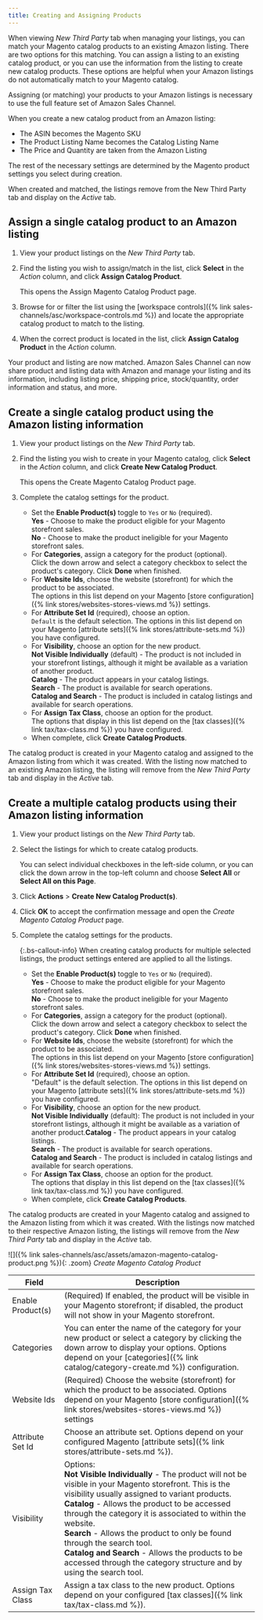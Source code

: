 ```yaml
---
title: Creating and Assigning Products
---
```



When viewing _New Third Party_ tab when managing your listings, you can match your Magento catalog products to an existing Amazon listing. There are two options for this matching. You can assign a listing to an existing catalog product, or you can use the information from the listing to create new catalog products. These options are helpful when your Amazon listings do not automatically match to your Magento catalog.

Assigning (or matching) your products to your Amazon listings is necessary to use the full feature set of Amazon Sales Channel.

When you create a new catalog product from an Amazon listing:

- The ASIN becomes the Magento SKU
- The Product Listing Name becomes the Catalog Listing Name
- The Price and Quantity are taken from the Amazon Listing

The rest of the necessary settings are determined by the Magento product settings you select during creation.

When created and matched, the listings remove from the New Third Party tab and display on the _Active_ tab.

## Assign a single catalog product to an Amazon listing

1. View your product listings on the _New Third Party_ tab.

1. Find the listing you wish to assign/match in the list, click **Select** in the _Action_ column, and click **Assign Catalog Product**.

    This opens the Assign Magento Catalog Product page.

1. Browse for or filter the list using the [workspace controls]({% link sales-channels/asc/workspace-controls.md %}) and locate the appropriate catalog product to match to the listing.

1. When the correct product is located in the list, click **Assign Catalog Product** in the _Action_ column.

Your product and listing are now matched. Amazon Sales Channel can now share product and listing data with Amazon and manage your listing and its information, including listing price, shipping price, stock/quantity, order information and status, and more.

## Create a single catalog product using the Amazon listing information

1. View your product listings on the _New Third Party_ tab.

1. Find the listing you wish to create in your Magento catalog, click **Select** in the _Action_ column, and click **Create New Catalog Product**.

    This opens the Create Magento Catalog Product page.

1. Complete the catalog settings for the product.

    - Set the **Enable Product(s)** toggle to `Yes` or `No` (required).
<br/>**Yes** - Choose to make the product eligible for your Magento storefront sales.<br/>**No** - Choose to make the product ineligible for your Magento storefront sales.
    - For **Categories**, assign a category for the product (optional).
<br/>Click the down arrow and select a category checkbox to select the product's category. Click **Done** when finished.
    - For **Website Ids**, choose the website (storefront) for which the product to be associated.
<br/>The options in this list depend on your Magento [store configuration]({% link stores/websites-stores-views.md %}) settings.
    - For **Attribute Set Id** (required), choose an option.
<br/>`Default` is the default selection. The options in this list depend on your Magento [attribute sets]({% link stores/attribute-sets.md %}) you have configured.
    - For **Visibility**, choose an option for the new product.
<br/>**Not Visible Individually** (default) - The product is not included in your storefront listings, although it might be available as a variation of another product.<br/>**Catalog** - The product appears in your catalog listings.<br/>**Search** - The product is available for search operations.<br/>**Catalog and Search** - The product is included in catalog listings and available for search operations.
    - For **Assign Tax Class**, choose an option for the product.
<br/>The options that display in this list depend on the [tax classes]({% link tax/tax-class.md %}) you have configured.
    -  When complete, click **Create Catalog Products**.

The catalog product is created in your Magento catalog and assigned to the Amazon listing from which it was created. With the listing now matched to an existing Amazon listing, the listing will remove from the _New Third Party_ tab and display in the _Active_ tab.

## Create a multiple catalog products using their Amazon listing information

1. View your product listings on the _New Third Party_ tab.

1. Select the listings for which to create catalog products.

     You can select individual checkboxes in the left-side column, or you can click the down arrow in the top-left column and choose **Select All** or **Select All on this Page**.

1. Click **Actions** > **Create New Catalog Product(s)**.

1. Click **OK** to accept the confirmation message and open the _Create Magento Catalog Product_ page.

1. Complete the catalog settings for the products.

     {:.bs-callout-info}
     When creating catalog products for multiple selected listings, the product settings entered are applied to all the listings.

    - Set the **Enable Product(s)** toggle to `Yes` or `No` (required).
<br/>**Yes** - Choose to make the product eligible for your Magento storefront sales.<br/>**No** - Choose to make the product ineligible for your Magento storefront sales.
    - For **Categories**, assign a category for the product (optional).
<br/>Click the down arrow and select a category checkbox to select the product's category. Click **Done** when finished.
    - For **Website Ids**, choose the website (storefront) for which the product to be associated.
<br/>The options in this list depend on your Magento [store configuration]({% link stores/websites-stores-views.md %}) settings.
    - For **Attribute Set Id** (required), choose an option.
<br/>"Default" is the default selection. The options in this list depend on your Magento [attribute sets]({% link stores/attribute-sets.md %}) you have configured.
    - For **Visibility**, choose an option for the new product.
<br/>**Not Visible Individually** (default): The product is not included in your storefront listings, although it might be available as a variation of another product.**Catalog** - The product appears in your catalog listings.<br/>**Search** - The product is available for search operations.<br/>**Catalog and Search** - The product is included in catalog listings and available for search operations.
    - For **Assign Tax Class**, choose an option for the product.
<br/>The options that display in this list depend on the [tax classes]({% link tax/tax-class.md %}) you have configured.
    - When complete, click **Create Catalog Products**.

The catalog products are created in your Magento catalog and assigned to the Amazon listing from which it was created. With the listings now matched to their respective Amazon listing, the listings will remove from the _New Third Party_ tab and display in the _Active_ tab.

![]({% link sales-channels/asc/assets/amazon-magento-catalog-product.png %}){: .zoom}
_Create Magento Catalog Product_

|Field|Description|
|--- |--- |
|Enable Product(s)|(Required) If enabled, the product will be visible in your Magento storefront; if disabled, the product will not show in your Magento storefront.|
|Categories|You can enter the name of the category for your new product or select a category by clicking the down arrow to display your options. Options depend on your [categories]({% link catalog/category-create.md %}) configuration.|
|Website Ids|(Required) Choose the website (storefront) for which the product to be associated. Options depend on your Magento [store configuration]({% link stores/websites-stores-views.md %}) settings|
|Attribute Set Id|Choose an attribute set. Options depend on your configured Magento [attribute sets]({% link stores/attribute-sets.md %}).|
|Visibility|Options:<br/>**Not Visible Individually** - The product will not be visible in your Magento storefront. This is the visibility usually assigned to variant products.<br/>**Catalog** - Allows the product to be accessed through the category it is associated to within the website.<br/>**Search** - Allows the product to only be found through the search tool.<br/>**Catalog and Search** - Allows the products to be accessed through the category structure and by using the search tool.|
|Assign Tax Class|Assign a tax class to the new product. Options depend on your configured [tax classes]({% link tax/tax-class.md %}).|

